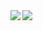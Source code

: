 <a href="https://github.com/anuraghazra/github-readme-stats">
  <img align="left" src="https://github-readme-stats.vercel.app/api?username=sonegishi&count_private=true&show_icons=true" />
</a>
<a href="https://github.com/anuraghazra/github-readme-stats">
  <img align="left" src="https://github-readme-stats.vercel.app/api/top-langs/?username=sonegishi" />
</a>
